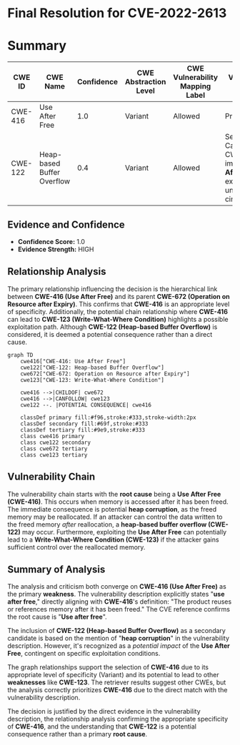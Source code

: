 # Final Resolution for CVE-2022-2613

# Summary
| CWE ID | CWE Name | Confidence | CWE Abstraction Level | CWE Vulnerability Mapping Label | CWE-Vulnerability Mapping Notes |
|---|---|---|---|---|---|
| CWE-416 | Use After Free | 1.0 | Variant | Allowed | Primary CWE |
| CWE-122 | Heap-based Buffer Overflow | 0.4 | Variant | Allowed | Secondary Candidate CWE; Potential impact of **Use After Free** exploitation under specific circumstances. |

## Evidence and Confidence

*   **Confidence Score:** 1.0
*   **Evidence Strength:** HIGH

## Relationship Analysis
The primary relationship influencing the decision is the hierarchical link between **CWE-416 (Use After Free)** and its parent **CWE-672 (Operation on Resource after Expiry)**. This confirms that **CWE-416** is an appropriate level of specificity. Additionally, the potential chain relationship where **CWE-416** can lead to **CWE-123 (Write-What-Where Condition)** highlights a possible exploitation path. Although **CWE-122 (Heap-based Buffer Overflow)** is considered, it is deemed a potential consequence rather than a direct cause.

```mermaid
graph TD
    cwe416["CWE-416: Use After Free"]
    cwe122["CWE-122: Heap-based Buffer Overflow"]
    cwe672["CWE-672: Operation on Resource after Expiry"]
    cwe123["CWE-123: Write-What-Where Condition"]

    cwe416 -->|CHILDOF| cwe672
    cwe416 -->|CANFOLLOW| cwe123
    cwe122 --. |POTENTIAL CONSEQUENCE| cwe416

    classDef primary fill:#f96,stroke:#333,stroke-width:2px
    classDef secondary fill:#69f,stroke:#333
    classDef tertiary fill:#9e9,stroke:#333
    class cwe416 primary
    class cwe122 secondary
    class cwe672 tertiary
    class cwe123 tertiary
```

## Vulnerability Chain
The vulnerability chain starts with the **root cause** being a **Use After Free (CWE-416)**. This occurs when memory is accessed after it has been freed. The immediate consequence is potential **heap corruption**, as the freed memory may be reallocated. If an attacker can control the data written to the freed memory *after* reallocation, a **heap-based buffer overflow (CWE-122)** may occur. Furthermore, exploiting the **Use After Free** can potentially lead to a **Write-What-Where Condition (CWE-123)** if the attacker gains sufficient control over the reallocated memory.

## Summary of Analysis
The analysis and criticism both converge on **CWE-416 (Use After Free)** as the primary **weakness**. The vulnerability description explicitly states "**use after free**," directly aligning with **CWE-416**'s definition: "The product reuses or references memory after it has been freed." The CVE reference confirms the root cause is "**Use after free**".

The inclusion of **CWE-122 (Heap-based Buffer Overflow)** as a secondary candidate is based on the mention of "**heap corruption**" in the vulnerability description. However, it's recognized as a *potential impact* of the **Use After Free**, contingent on specific exploitation conditions.

The graph relationships support the selection of **CWE-416** due to its appropriate level of specificity (Variant) and its potential to lead to other **weaknesses** like **CWE-123**. The retriever results suggest other CWEs, but the analysis correctly prioritizes **CWE-416** due to the direct match with the vulnerability description.

The decision is justified by the direct evidence in the vulnerability description, the relationship analysis confirming the appropriate specificity of **CWE-416**, and the understanding that **CWE-122** is a potential consequence rather than a primary **root cause**.